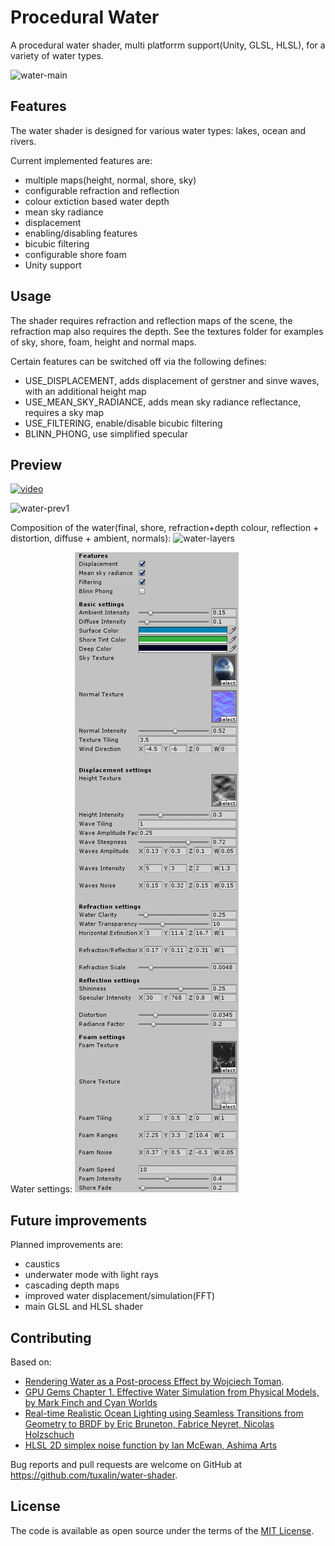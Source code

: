 # Procedural Water 
A procedural water shader, multi platforrm support(Unity, GLSL, HLSL), for a variety of water types.

![water-main](https://orig00.deviantart.net/9b8c/f/2017/347/5/0/tropical_water_by_tuxalin-dbwmtea.jpg)

## Features
The water shader is designed for various water types: lakes, ocean and rivers.

Current implemented features are:
- multiple maps(height, normal, shore, sky)
- configurable refraction and reflection
- colour extiction based water depth
- mean sky radiance
- displacement
- enabling/disabling features
- bicubic filtering
- configurable shore foam
- Unity support
	
## Usage

The shader requires refraction and reflection maps of the scene, the refraction map also requires the depth.
See the textures folder for examples of sky, shore, foam, height and normal maps. 

Certain features can be switched off via the following defines:
- USE_DISPLACEMENT, adds displacement of gerstner and sinve waves, with an additional height map
- USE_MEAN_SKY_RADIANCE, adds mean sky radiance reflectance, requires a sky map
- USE_FILTERING, enable/disable bicubic filtering
- BLINN_PHONG, use simplified specular

## Preview

[![video](https://img.youtube.com/vi/MCG2yPbchj0/0.jpg)](https://www.youtube.com/watch?v=MCG2yPbchj0)

![water-prev1](https://orig00.deviantart.net/159e/f/2017/347/a/7/tropical_water_by_tuxalin-dbwmvej.jpg)

Composition of the water(final, shore, refraction+depth colour, reflection + distortion, diffuse + ambient, normals):
![water-layers](https://orig00.deviantart.net/1199/f/2017/347/1/5/water_layers_by_tuxalin-dbwmyke.jpg)

Water settings:
![water-settings](screenshots/water_settings.jpg)

## Future improvements

Planned improvements are:
- caustics
- underwater mode with light rays
- cascading depth maps
- improved water displacement/simulation(FFT)
- main GLSL and HLSL shader

## Contributing

Based on:
- [Rendering Water as a Post-process Effect by Wojciech Toman](https://www.gamedev.net/articles/programming/graphics/rendering-water-as-a-post-process-effect-r2642/).
- [GPU Gems Chapter 1. Effective Water Simulation from Physical Models, by Mark Finch and Cyan Worlds](http://developer.download.nvidia.com/books/HTML/gpugems/gpugems_ch01.html)
- [Real-time Realistic Ocean Lighting using Seamless Transitions from Geometry to BRDF by Eric Bruneton, Fabrice Neyret, Nicolas Holzschuch](https://hal.inria.fr/inria-00443630/file/article-1.pdf)
- [HLSL 2D simplex noise function by Ian McEwan, Ashima Arts](https://github.com/ashima/webgl-noise)

Bug reports and pull requests are welcome on GitHub at https://github.com/tuxalin/water-shader.

## License

The code is available as open source under the terms of the [MIT License](http://opensource.org/licenses/MIT).
